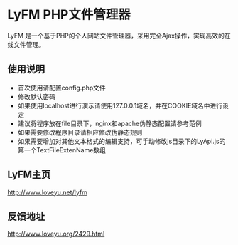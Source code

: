 LyFM PHP文件管理器
=================================================

LyFM 是一个基于PHP的个人网站文件管理器，采用完全Ajax操作，实现高效的在线文件管理。


## 使用说明

* 首次使用请配置config.php文件
* 修改默认密码
* 如果使用localhost进行演示请使用127.0.0.1域名，并在COOKIE域名中进行设定
* 建议将程序放在file目录下，nginx和apache伪静态配置请参考范例
* 如果需要修改程序目录请相应修改伪静态规则
* 如果需要增加对其他文本格式的编辑支持，可手动修改js目录下的LyApi.js的第一个TextFileExtenName数组

## LyFM主页

http://www.loveyu.net/lyfm

## 反馈地址

http://www.loveyu.org/2429.html